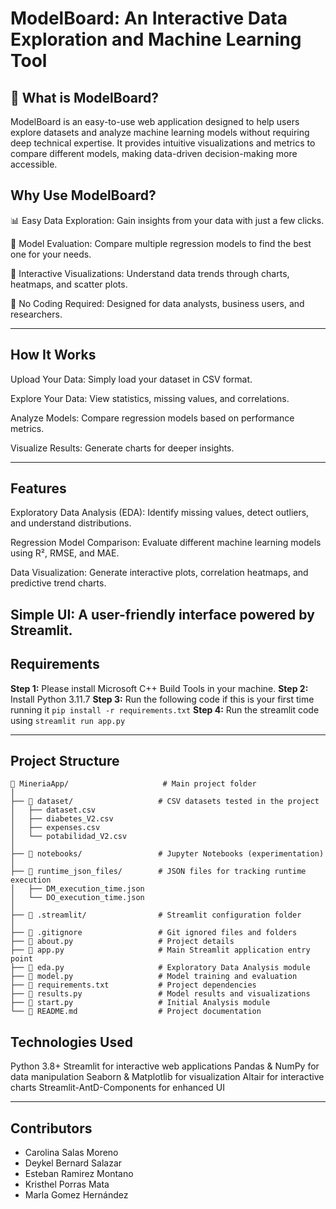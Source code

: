 # ModelBoard: An Interactive Data Exploration and Machine Learning Tool


## 🚗 What is ModelBoard? 

ModelBoard is an easy-to-use web application designed to help users explore datasets and analyze machine learning models without requiring deep technical expertise. It provides intuitive visualizations and metrics to compare different models, making data-driven decision-making more accessible.

## Why Use ModelBoard?

📊 Easy Data Exploration: Gain insights from your data with just a few clicks.

🤖 Model Evaluation: Compare multiple regression models to find the best one for your needs.

🎨 Interactive Visualizations: Understand data trends through charts, heatmaps, and scatter plots.

🚀 No Coding Required: Designed for data analysts, business users, and researchers.

---
## How It Works

Upload Your Data: Simply load your dataset in CSV format.

Explore Your Data: View statistics, missing values, and correlations.

Analyze Models: Compare regression models based on performance metrics.

Visualize Results: Generate charts for deeper insights.

---
## Features

Exploratory Data Analysis (EDA): Identify missing values, detect outliers, and understand distributions.

Regression Model Comparison: Evaluate different machine learning models using R², RMSE, and MAE.

Data Visualization: Generate interactive plots, correlation heatmaps, and predictive trend charts.

Simple UI: A user-friendly interface powered by Streamlit.
---

## Requirements
**Step 1:** Please install Microsoft C++ Build Tools in your machine. 
**Step 2:** Install Python 3.11.7
**Step 3:** Run the following code if this is your first time running it `pip install -r requirements.txt`
**Step 4:** Run the streamlit code using `streamlit run app.py`

---
## **Project Structure**
```
📂 MineriaApp/                     # Main project folder
│
├── 📂 dataset/                   # CSV datasets tested in the project
│   ├── dataset.csv
│   ├── diabetes_V2.csv
│   ├── expenses.csv
│   └── potabilidad_V2.csv
│
├── 📂 notebooks/                 # Jupyter Notebooks (experimentation)
│
├── 📂 runtime_json_files/        # JSON files for tracking runtime execution
│   ├── DM_execution_time.json
│   └── DO_execution_time.json
│
├── 📂 .streamlit/                # Streamlit configuration folder
│
├── 📄 .gitignore                 # Git ignored files and folders
├── 📄 about.py                   # Project details
├── 📄 app.py                     # Main Streamlit application entry point
├── 📄 eda.py                     # Exploratory Data Analysis module
├── 📄 model.py                   # Model training and evaluation
├── 📄 requirements.txt           # Project dependencies
├── 📄 results.py                 # Model results and visualizations
├── 📄 start.py                   # Initial Analysis module
└── 📄 README.md                  # Project documentation
```

## **Technologies Used**

Python 3.8+
Streamlit for interactive web applications
Pandas & NumPy for data manipulation
Seaborn & Matplotlib for visualization
Altair for interactive charts
Streamlit-AntD-Components for enhanced UI

---
## **Contributors**

- Carolina Salas Moreno
- Deykel Bernard Salazar
- Esteban Ramirez Montano
- Kristhel Porras Mata
- Marla Gomez Hernández
